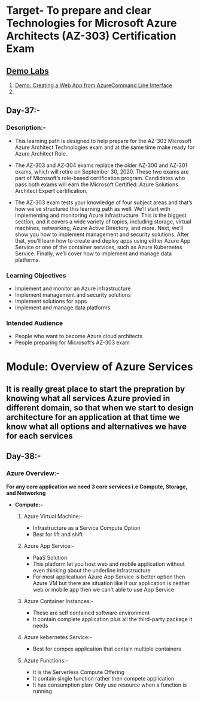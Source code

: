 # **Target- To prepare and clear Technologies for Microsoft Azure Architects (AZ-303) Certification Exam**

## [**Demo Labs**](Labs)
1. [Demo: Creating a Web App from AzureCommand Line Interface](https://github.com/sauravraghuvanshi/100-Days-of-Azure/blob/main/Microsoft_Certified_Solution_Architect_Expert/Labs/Demo-Creating%20a%20Web%20App%20from%20Azure%20Command%20Line%20Interface.pdf)
2. 
## **Day-37:-**

### **Description:-** 
* This learning path is designed to help prepare for the AZ-303 Microsoft Azure Architect Technologies exam and at the same time make ready for Azure Architect Role. 

* The AZ-303 and AZ-304 exams replace the older AZ-300 and AZ-301 exams, which will retire on September 30, 2020. These two exams are part of Microsoft’s role-based certification program. Candidates who pass both exams will earn the Microsoft Certified: Azure Solutions Architect Expert certification.

* The AZ-303 exam tests your knowledge of four subject areas and that’s how we’ve structured this learning path as well. We’ll start with implementing and monitoring Azure infrastructure. This is the biggest section, and it covers a wide variety of topics, including storage, virtual machines, networking, Azure Active Directory, and more. Next, we’ll show you how to implement management and security solutions. After that, you’ll learn how to create and deploy apps using either Azure App Service or one of the container services, such as Azure Kubernetes Service. Finally, we’ll cover how to implement and manage data platforms.

### **Learning Objectives**
* Implement and monitor an Azure infrastructure
* Implement management and security solutions
* Implement solutions for apps
* Implement and manage data platforms

### **Intended Audience**
* People who want to become Azure cloud architects
* People preparing for Microsoft’s AZ-303 exam

# **Module: Overview of Azure Services**

## It is really great place to start the prepration by knowing what all services Azure provied in different domain, so that when we start to design architecture for an application at that time we know what all options and alternatives we have for each services

## **Day-38:-**

### **Azure Overview:-**
**For any core application we need 3 core services i.e Compute, Storage, and Networkng**
* **Compute:-**
  1. Azure Virtual Machine:-
     * Infrastructure as a Service Compute Option
     * Best for lift and shift

  2. Azure App Service:-
     * PaaS Solution
     * This platform let you host web and mobile application without even thinking about the underline infrastructure
     * For most applicatiuon Azure App Service is better option then Azure VM but there are situation like if our application is neither web or mobile app then we can't able to use App Service

  3. Azure Container Instances:-
     * These are self contained software environment
     * It contain complete application plus all the third-party package it needs

  4. Azure kebernetes Service:-
     * Best for compex application that contain multiple containers

  5. Azure Functions:-
     * It is the Serverless Compute Offering
     * It contain single function rather then compete application
     * It has consumption plan: Only use resource when a function is running 


